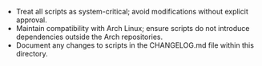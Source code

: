 - Treat all scripts as system-critical; avoid modifications without explicit approval.
- Maintain compatibility with Arch Linux; ensure scripts do not introduce dependencies outside the Arch repositories.
- Document any changes to scripts in the CHANGELOG.md file within this directory.

